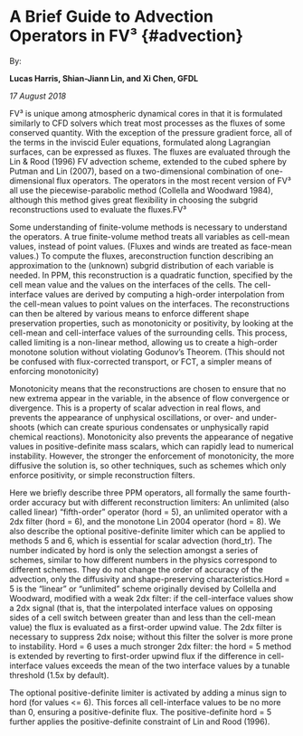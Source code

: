 A Brief Guide to Advection Operators in FV&sup3; {#advection}
========================

By:

**Lucas Harris, Shian-Jiann Lin, and Xi Chen, GFDL**

*17 August 2018*

FV&sup3; is unique among atmospheric dynamical cores in that it is formulated similarly to CFD solvers which treat most processes as the fluxes of some conserved quantity. With the exception of the pressure gradient force, all of the terms in the inviscid Euler equations, formulated along Lagrangian surfaces, can be expressed as fluxes. The fluxes are evaluated through the Lin & Rood (1996) FV advection scheme, extended to the cubed sphere by Putman and Lin (2007), based on a two-dimensional combination of one-dimensional flux operators. The operators in the most recent version of FV&sup3; all use the piecewise-parabolic method (Collella and Woodward 1984), although this method gives great flexibility in choosing the subgrid reconstructions used to evaluate the fluxes.FV&sup3;

Some understanding of finite-volume methods is necessary to understand the operators. A true finite-volume method treats all variables as cell-mean values, instead of point values. (Fluxes and winds are treated as face-mean values.) To compute the fluxes, a ​reconstruction​ function describing an approximation to the (unknown) subgrid distribution of each variable is needed. In PPM, this reconstruction is a quadratic function, specified by the cell mean value and the values on the interfaces of the cells. The cell-interface values are derived by computing a high-order interpolation from the cell-mean values to point values on the interfaces. The reconstructions can then be altered by various means to enforce different shape preservation properties, such as monotonicity or positivity, by looking at the cell-mean and cell-interface values of the surrounding cells. This process, called ​limiting​ is a ​non-linear​ method, allowing us to create a high-order monotone solution without violating Godunov’s Theorem. (This should not be confused with flux-corrected transport, or FCT, a simpler means of enforcing monotonicity)

Monotonicity means that the reconstructions are chosen to ensure that no new extrema appear in the variable, in the absence of flow convergence or divergence. This is a property of scalar advection in real flows, and prevents the appearance of unphysical oscillations, or over- and under-shoots (which can create spurious condensates or unphysically rapid chemical reactions). Monotonicity also prevents the appearance of negative values in positive-definite mass scalars, which can rapidly lead to numerical instability. However, the stronger the enforcement of monotonicity, the more diffusive the solution is, so other techniques, such as schemes which only enforce positivity, or simple reconstruction filters.

Here we briefly describe three PPM operators, all formally the same fourth-order accuracy but with different reconstruction limiters: An unlimited (also called linear) “fifth-order” operator (hord = 5), an unlimited operator with a 2dx filter (hord = 6), and the monotone Lin 2004 operator (hord = 8). We also describe the optional positive-definite limiter which can be applied to methods 5 and 6, which is essential for scalar advection (hord_tr). ​The number indicated by hord is only the selection amongst a series of schemes, ​similar to how different numbers in the physics correspond to different schemes. ​They do not change the order of accuracy of the advection, only the diffusivity and shape-preserving characteristics.Hord = 5 is the “linear” or “unlimited” scheme originally devised by Collella and Woodward, modified with a weak 2dx filter: if the cell-interface values show a 2dx signal (that is, that the interpolated interface values on opposing sides of a cell switch between greater than and less than the cell-mean value) the flux is evaluated as a first-order upwind value. The 2dx filter is necessary to suppress 2dx noise; without this filter the solver is more prone to instability. Hord = 6 uses a much stronger 2dx filter: the hord = 5 method is extended by reverting to first-order upwind flux if the difference in cell-interface values exceeds the mean of the two interface values by a tunable threshold (1.5x by default).

The optional positive-definite limiter is activated by adding a minus sign to hord (for values <= 6). This forces all cell-interface values to be no more than 0, ensuring a positive-definite flux. The positive-definite hord = 5 further applies the positive-definite constraint of Lin and Rood (1996).